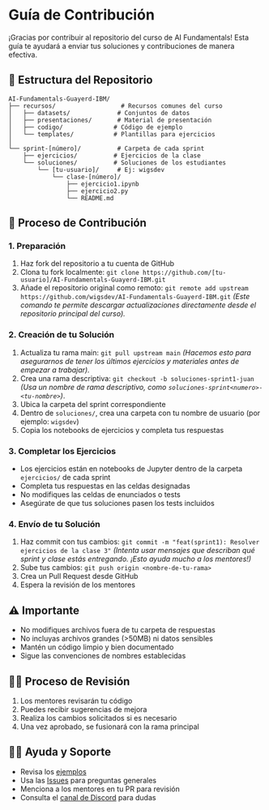 # Guía de Contribución

¡Gracias por contribuir al repositorio del curso de AI Fundamentals! Esta guía te ayudará a enviar tus soluciones y contribuciones de manera efectiva.

## 🚀 Estructura del Repositorio

```
AI-Fundamentals-Guayerd-IBM/
├── recursos/                  # Recursos comunes del curso
│   ├── datasets/             # Conjuntos de datos
│   ├── presentaciones/       # Material de presentación
│   ├── codigo/              # Código de ejemplo
│   └── templates/           # Plantillas para ejercicios
│
└── sprint-[número]/          # Carpeta de cada sprint
    ├── ejercicios/          # Ejercicios de la clase
    └── soluciones/          # Soluciones de los estudiantes
        └── [tu-usuario]/     # Ej: wigsdev
            └── clase-[número]/
                ├── ejercicio1.ipynb
                ├── ejercicio2.py
                └── README.md
```

## 📝 Proceso de Contribución

### 1. Preparación
1. Haz fork del repositorio a tu cuenta de GitHub
2. Clona tu fork localmente: `git clone https://github.com/[tu-usuario]/AI-Fundamentals-Guayerd-IBM.git`
3. Añade el repositorio original como remoto: `git remote add upstream https://github.com/wigsdev/AI-Fundamentals-Guayerd-IBM.git`
*(Este comando te permite descargar actualizaciones directamente desde el repositorio principal del curso).*

### 2. Creación de tu Solución
1. Actualiza tu rama main: `git pull upstream main`
*(Hacemos esto para asegurarnos de tener los últimos ejercicios y materiales antes de empezar a trabajar).*
2. Crea una rama descriptiva: `git checkout -b soluciones-sprint1-juan`
*(Usa un nombre de rama descriptivo, como `soluciones-sprint<numero>-<tu-nombre>`)*.
3. Ubica la carpeta del sprint correspondiente
4. Dentro de `soluciones/`, crea una carpeta con tu nombre de usuario (por ejemplo: `wigsdev`)
5. Copia los notebooks de ejercicios y completa tus respuestas

### 3. Completar los Ejercicios
- Los ejercicios están en notebooks de Jupyter dentro de la carpeta `ejercicios/` de cada sprint
- Completa tus respuestas en las celdas designadas
- No modifiques las celdas de enunciados o tests
- Asegúrate de que tus soluciones pasen los tests incluidos

### 4. Envío de tu Solución
1. Haz commit con tus cambios: `git commit -m "feat(sprint1): Resolver ejercicios de la clase 3"`
*(Intenta usar mensajes que describan qué sprint y clase estás entregando. ¡Esto ayuda mucho a los mentores!)*
2. Sube tus cambios: `git push origin <nombre-de-tu-rama>`
3. Crea un Pull Request desde GitHub
4. Espera la revisión de los mentores

## ⚠️ Importante

- No modifiques archivos fuera de tu carpeta de respuestas
- No incluyas archivos grandes (>50MB) ni datos sensibles
- Mantén un código limpio y bien documentado
- Sigue las convenciones de nombres establecidas

## 👨‍🏫 Proceso de Revisión

1. Los mentores revisarán tu código
2. Puedes recibir sugerencias de mejora
3. Realiza los cambios solicitados si es necesario
4. Una vez aprobado, se fusionará con la rama principal

## 🙋‍♂️ Ayuda y Soporte

- Revisa los [ejemplos](recursos/codigo/ejemplos/)
- Usa las [Issues](../../issues) para preguntas generales
- Menciona a los mentores en tu PR para revisión
- Consulta el [canal de Discord](https://discord.gg/curso-ia) para dudas
